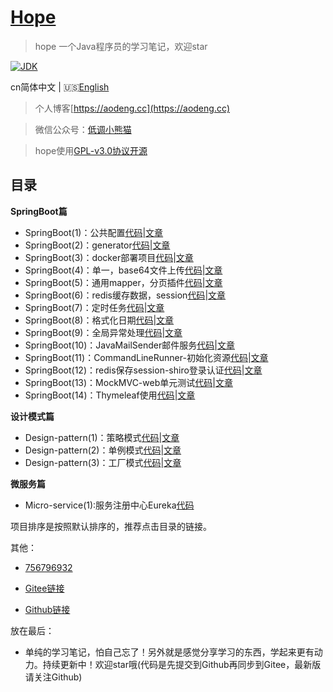 <h1><a href="#">Hope</a></h1>

>hope 一个Java程序员的学习笔记，欢迎star

[![JDK](https://img.shields.io/badge/JDK-1.8-yellow.svg)](#)

cn简体中文 | 🇺🇸[English](./README-CN.md)

>个人博客[https://aodeng.cc](https://aodeng.cc)

>微信公众号：[低调小熊猫](https://mp.weixin.qq.com/s/l5t8WSCG_-shiD4BPpLYiw) 

>hope使用[GPL-v3.0协议开源](https://github.com/java-aodeng/hope/blob/master/LICENSE)

## 目录

**SpringBoot篇**

- SpringBoot(1)：公共配置[代码](https://github.com/java-aodeng/hope/tree/master/springboot1-public-pom)|[文章](https://aodeng.cc/archives/springboot-yi)
- SpringBoot(2)：generator[代码](https://github.com/java-aodeng/hope/tree/master/springboot2-generator)|[文章](https://aodeng.cc/archives/springboot-er)
- SpringBoot(3)：docker部署项目[代码](https://github.com/java-aodeng/hope/tree/master/springboot3-docker)|[文章](https://aodeng.cc/archives/springbootliu)
- SpringBoot(4)：单一，base64文件上传[代码](https://github.com/java-aodeng/hope/tree/master/springboot4-file-upload)|[文章](https://aodeng.cc/archives/springbootqi)
- SpringBoot(5)：通用mapper，分页插件[代码](https://github.com/java-aodeng/hope/tree/master/springboot5-mapper-pagehelper)|[文章](https://aodeng.cc/archives/springbootba)
- SpringBoot(6)：redis缓存数据，session[代码](https://github.com/java-aodeng/hope/tree/master/springboot6-redis-session)|[文章](https://aodeng.cc/archives/springbootjiu)
- SpringBoot(7)：定时任务[代码](https://github.com/java-aodeng/hope/tree/master/springboot7-timed-task)|[文章](https://aodeng.cc/archives/springbootshi)
- SpringBoot(8)：格式化日期[代码](https://github.com/java-aodeng/hope/tree/master/springboot8-date-format)|[文章](https://aodeng.cc/archives/springbootshiyi)
- SpringBoot(9)：全局异常处理[代码](https://github.com/java-aodeng/hope/tree/master/springboot9-exception-manager)|[文章](https://aodeng.cc/archives/springbootshiers)
- SpringBoot(10)：JavaMailSender邮件服务[代码](https://github.com/java-aodeng/hope/tree/master/springboot10-email)|[文章](https://aodeng.cc/archives/springbootshisans)
- SpringBoot(11)：CommandLineRunner-初始化资源[代码](https://github.com/java-aodeng/hope/tree/master/springboot11-CommandLineRunner)|[文章](https://aodeng.cc/archives/springbootshi-si)
- SpringBoot(12)：redis保存session-shiro登录认证[代码](https://github.com/java-aodeng/hope/tree/master/springboot12-shiro-redis)|[文章](https://aodeng.cc)
- SpringBoot(13)：MockMVC-web单元测试[代码](https://github.com/java-aodeng/hope/tree/master/springboot13-starter-test)|[文章](https://aodeng.cc/archives/springbootshi-wu)
- SpringBoot(14)：Thymeleaf使用[代码](https://github.com/java-aodeng/hope/tree/master/springboot14-thymeleaf)|[文章](https://aodeng.cc/archives/springbootshi-liu)

**设计模式篇**

- Design-pattern(1)：策略模式[代码](https://github.com/java-aodeng/hope/tree/master/design-pattern1-strategy)|[文章](https://aodeng.cc/archives/pattern-yi)
- Design-pattern(2)：单例模式[代码](https://github.com/java-aodeng/hope/tree/master/design-pattern2)|[文章](https://aodeng.cc/archives/dan-li-mo-shi)
- Design-pattern(3)：工厂模式[代码](https://github.com/java-aodeng/hope/tree/master/design-pattern3)|[文章](https://aodeng.cc/archives/jing-dian-she)

**微服务篇**

- Micro-service(1):服务注册中心Eureka[代码](https://github.com/java-aodeng/hope/tree/master/micro-service1)

项目排序是按照默认排序的，推荐点击目录的链接。

其他：
- [756796932](https://jq.qq.com/?_wv=1027&k=5y4H7Nz) 

- [Gitee链接](https://gitee.com/java-aodeng/hope)

- [Github链接](https://github.com/java-aodeng/hope)

放在最后：
- 单纯的学习笔记，怕自己忘了！另外就是感觉分享学习的东西，学起来更有动力。持续更新中！欢迎star哦(代码是先提交到Github再同步到Gitee，最新版请关注Github)